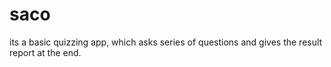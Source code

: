 # saco
its a basic quizzing app, which asks series of questions and gives the result report at the end.
